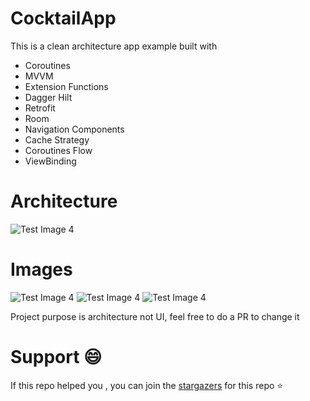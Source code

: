 # CocktailApp
This is a clean architecture app example built with

- Coroutines
- MVVM
- Extension Functions
- Dagger Hilt
- Retrofit
- Room
- Navigation Components
- Cache Strategy
- Coroutines Flow
- ViewBinding

# Architecture

![Test Image 4](https://developer.android.com/topic/libraries/architecture/images/final-architecture.png)

# Images

![Test Image 4](https://i.imgur.com/8aufX1F.png)
![Test Image 4](https://i.imgur.com/2xHoJZF.png)
![Test Image 4](https://i.imgur.com/8nGR2aN.png)

Project purpose is architecture not UI, feel free to do a PR to change it

# Support 😄

If this repo helped you , you can join the [stargazers](https://github.com/gastsail/TragosApp/stargazers) for this repo ⭐




